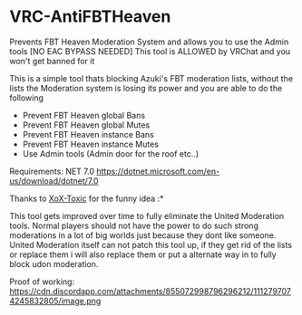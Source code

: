 # VRC-AntiFBTHeaven
Prevents FBT Heaven Moderation System and allows you to use the Admin tools [NO EAC BYPASS NEEDED] This tool is ALLOWED by VRChat and you won't get banned for it

This is a simple tool thats blocking Azuki's FBT moderation lists, without the lists the Moderation system is losing its power and you are able to do the following

- Prevent FBT Heaven global Bans
- Prevent FBT Heaven global Mutes
- Prevent FBT Heaven instance Bans
- Prevent FBT Heaven instance Mutes
- Use Admin tools (Admin door for the roof etc..)

Requirements: NET 7.0 https://dotnet.microsoft.com/en-us/download/dotnet/7.0

Thanks to [XoX-Toxic](https://github.com/ToxicStuff) for the funny idea :*

This tool gets improved over time to fully eliminate the United Moderation tools. Normal players should not have the power to do such strong moderations in a lot of big worlds just because they dont like someone. United Moderation itself can not patch this tool up, if they get rid of the lists or replace them i will also replace them or put a alternate way in to fully block udon moderation.

Proof of working: https://cdn.discordapp.com/attachments/855072998796296212/1112797074245832805/image.png
